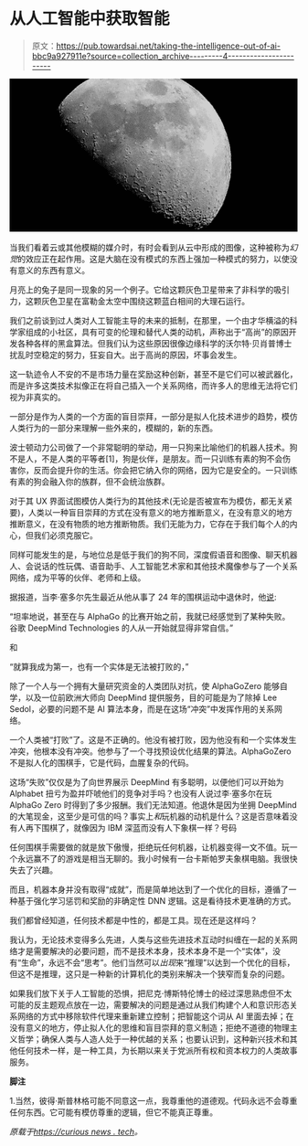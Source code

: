 # 从人工智能中获取智能

> 原文：<https://pub.towardsai.net/taking-the-intelligence-out-of-ai-bbc9a927911e?source=collection_archive---------4----------------------->

![](img/cbe746a0a0faab3ef2770aeef7b5cfe9.png)

当我们看着云或其他模糊的媒介时，有时会看到从云中形成的图像，这种被称为*幻觉*的效应正在起作用。这是大脑在没有模式的东西上强加一种模式的努力，以使没有意义的东西有意义。

月亮上的兔子是同一现象的另一个例子。它给这颗灰色卫星带来了非科学的吸引力，这颗灰色卫星在富勒金太空中围绕这颗蓝白相间的大理石运行。

我们之前谈到过人类对人工智能主导的未来的抵制，在那里，一个由才华横溢的科学家组成的小社区，具有可变的伦理和替代人类的动机，声称出于“高尚”的原因开发各种各样的黑盒算法。但我们认为这些原因很像边缘科学的沃尔特·贝肖普博士扰乱时空稳定的努力，狂妄自大。出于高尚的原因，坏事会发生。

这一轨迹令人不安的不是市场力量在奖励这种创新，甚至不是它们可以被武器化，而是许多这类技术拟像正在将自己插入一个关系网络，而许多人的思维无法将它们视为非真实的。

一部分是作为人类的一个方面的盲目崇拜，一部分是拟人化技术进步的趋势，模仿人类行为的一部分来理解一些外来的，模糊的，新的东西。

波士顿动力公司做了一个非常聪明的举动，用一只狗来比喻他们的机器人技术。狗不是人，不是人类的平等者[1]，狗是伙伴，是朋友。而一只训练有素的狗不会伤害你，反而会提升你的生活。你会把它纳入你的网络，因为它是安全的。一只训练有素的狗会融入你的族群，但不会统治族群。

对于其 UX 界面试图模仿人类行为的其他技术(无论是否被宣布为模仿，都无关紧要)，人类以一种盲目崇拜的方式在没有意义的地方推断意义，在没有意义的地方推断意义，在没有物质的地方推断物质。我们无能为力，它存在于我们每个人的内心，但我们必须克服它。

同样可能发生的是，与地位总是低于我们的狗不同，深度假语音和图像、聊天机器人、会说话的性玩偶、语音助手、人工智能艺术家和其他技术魔像参与了一个关系网络，成为平等的伙伴、老师和上级。

据报道，当李·塞多尔先生最近从他从事了 24 年的围棋运动中退休时，他[说](https://en.yna.co.kr/view/AEN20191127004800315):

“坦率地说，甚至在与 AlphaGo 的比赛开始之前，我就已经感觉到了某种失败。谷歌 DeepMind Technologies 的人从一开始就显得非常自信。”

和

“就算我成为第一，也有一个实体是无法被打败的，”

除了一个人与一个拥有大量研究资金的人类团队对抗，使 AlphaGoZero 能够自学，以及一位前欧洲大师向 DeepMind 提供服务，目的可能是为了除掉 Lee Sedol，必要的问题不是 AI 算法本身，而是在这场“冲突”中发挥作用的关系网络。

一个人类被“打败”了。这是不正确的。他没有被打败，因为他没有和一个实体发生冲突，他根本没有冲突。他参与了一个寻找预设优化结果的算法。AlphaGoZero 不是拟人化的围棋手，它是代码，血腥复杂的代码。

这场“失败”仅仅是为了向世界展示 DeepMind 有多聪明，以便他们可以开始为 Alphabet 扭亏为盈并吓唬他们的竞争对手吗？也没有人说过李·塞多尔在玩 AlphaGo Zero 时得到了多少报酬。我们无法知道。他退休是因为坐拥 DeepMind 的大笔现金，这至少是可信的吗？事实上*和*玩机器的动机是什么？这是否意味着没有人再下围棋了，就像因为 IBM 深蓝而没有人下象棋一样？号码

任何围棋手需要做的就是放下傲慢，拒绝玩任何机器，让机器变得一文不值。玩一个永远赢不了的游戏是相当无聊的。我小时候有一台卡斯帕罗夫象棋电脑。我很快失去了兴趣。

而且，机器本身并没有取得“成就”，而是简单地达到了一个优化的目标，遵循了一种基于强化学习惩罚和奖励的非确定性 DNN 逻辑。这是看待技术更准确的方式。

我们都曾经知道，任何技术都是中性的，都是工具。现在还是这样吗？

我认为，无论技术变得多么先进，人类与这些先进技术互动时纠缠在一起的关系网络才是需要解决的必要问题，而不是技术本身，技术本身不是一个“实体”，没有“生命”，永远不会“思考”。他们当然可以*出现*来“推理”以达到一个优化的目标，但这不是推理，这只是一种新的计算机化的类别来解决一个狭窄而复杂的问题。

如果我们放下关于人工智能的恐惧，把尼克·博斯特伦博士的经过深思熟虑但不太可能的反主题观点放在一边，需要解决的问题是通过从我们构建个人和意识形态关系网络的方式中移除软件代理来重新建立控制；把智能这个词从 AI 里面去掉；在没有意义的地方，停止拟人化的思维和盲目崇拜的意义制造；拒绝不道德的物理主义哲学；确保人类与人造人处于一种优越的关系；也要认识到，这种新兴技术和其他任何技术一样，是一种工具，为长期以来关于党派所有权和资本权力的人类故事服务。

**脚注**

1.当然，彼得·斯普林格可能不同意这一点，我尊重他的道德观。代码永远不会尊重任何东西。它可能有模仿尊重的逻辑，但它不能真正尊重。

*原载于*[*https://curious news . tech*](https://curiousnews.tech/taking-the-intelligence-out-of-ai/)*。*